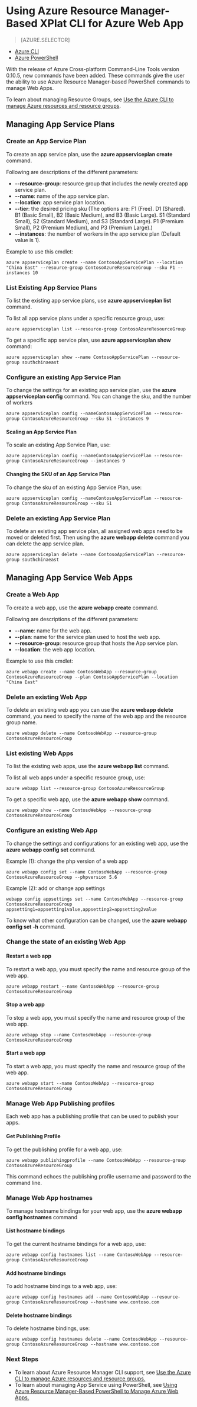 <properties
    pageTitle="Azure Resource Manager-based Cross-platform Command Line Tools for Azure Web App | Azure"
    description="Learn how to use the new Azure Resource Manager-based Cross-platform Command Line Tools to manage your Azure Web Apps."
    services="app-service\web"
    documentationcenter=""
    author="ahmedelnably"
    manager="stefsch"
    editor="" />
<tags
    ms.assetid="d415b195-4262-416f-b59f-7e1aef200054"
    ms.service="app-service-web"
    ms.workload="web"
    ms.tgt_pltfrm="na"
    ms.devlang="na"
    ms.topic="article"
    ms.date="09/29/2016"
    wacn.date=""
    ms.author="aelnably" />

# Using Azure Resource Manager-Based XPlat CLI for Azure Web App
> [AZURE.SELECTOR]
- [Azure CLI](/documentation/articles/app-service-web-app-azure-resource-manager-xplat-cli/)
- [Azure PowerShell](/documentation/articles/app-service-web-app-azure-resource-manager-powershell/)

With the release of Azure Cross-platform Command-Line Tools version 0.10.5, new commands have been added. These commands give the user the ability to use Azure Resource Manager-based PowerShell commands to manage Web Apps.

To learn about managing Resource Groups, see [Use the Azure CLI to manage Azure resources and resource groups](/documentation/articles/xplat-cli-azure-resource-manager/). 

## Managing App Service Plans
### Create an App Service Plan
To create an app service plan, use the **azure appserviceplan create** command.

Following are descriptions of the different parameters:

* **--resource-group**: resource group that includes the newly created app service plan.
* **--name**: name of the app service plan.
* **--location**: app service plan location.
* **--tier**:  the desired pricing sku (The options are: F1 (Free). D1 (Shared). B1 (Basic Small), B2 (Basic Medium), and B3 (Basic Large). S1 (Standard Small), S2 (Standard Medium), and S3 (Standard Large). P1 (Premium Small), P2 (Premium Medium), and P3 (Premium Large).)
* **--instances**: the number of workers in the app service plan (Default value is 1).

Example to use this cmdlet:

    azure appserviceplan create --name ContosoAppServicePlan --location "China East" --resource-group ContosoAzureResourceGroup --sku P1 --instances 10

### List Existing App Service Plans
To list the existing app service plans, use **azure appserviceplan list** command.

To list all app service plans under a specific resource group, use:

    azure appserviceplan list --resource-group ContosoAzureResourceGroup

To get a specific app service plan, use **azure appserviceplan show** command:

    azure appserviceplan show --name ContosoAppServicePlan --resource-group southchinaeast

### Configure an existing App Service Plan
To change the settings for an existing app service plan, use the **azure appserviceplan config** command. You can change the sku, and the number of workers 

    azure appserviceplan config --nameContosoAppServicePlan --resource-group ContosoAzureResourceGroup --sku S1 --instances 9

#### Scaling an App Service Plan
To scale an existing App Service Plan, use:

    azure appserviceplan config --nameContosoAppServicePlan --resource-group ContosoAzureResourceGroup --instances 9

#### Changing the SKU of an App Service Plan
To change the sku of an existing App Service Plan, use:

    azure appserviceplan config --nameContosoAppServicePlan --resource-group ContosoAzureResourceGroup --sku S1


### Delete an existing App Service Plan
To delete an existing app service plan, all assigned web apps need to be moved or deleted first. Then using the **azure webapp delete** command you can delete the app service plan.

    azure appserviceplan delete --name ContosoAppServicePlan --resource-group southchinaeast

## Managing App Service Web Apps
### Create a Web App
To create a web app, use the **azure webapp create** command.

Following are descriptions of the different parameters:

* **--name**: name for the web app.
* **--plan**: name for the service plan used to host the web app.
* **--resource-group**: resource group that hosts the App service plan.
* **--location**: the web app location.

Example to use this cmdlet:

    azure webapp create --name ContosoWebApp --resource-group ContosoAzureResourceGroup --plan ContosoAppServicePlan --location "China East"

### Delete an existing Web App
To delete an existing web app you can use the **azure webapp delete** command, you need to specify the name of the web app and the resource group name.

    azure webapp delete --name ContosoWebApp --resource-group ContosoAzureResourceGroup

### List existing Web Apps
To list the existing web apps, use the **azure webapp list** command.

To list all web apps under a specific resource group, use:

    azure webapp list --resource-group ContosoAzureResourceGroup

To get a specific web app, use the **azure webapp show** command.

    azure webapp show --name ContosoWebApp --resource-group ContosoAzureResourceGroup

### Configure an existing Web App
To change the settings and configurations for an existing web app, use the **azure webapp config set** command.

Example (1): change the php version of a web app 

    azure webapp config set --name ContosoWebApp --resource-group ContosoAzureResourceGroup --phpversion 5.6

Example (2): add or change app settings

    webapp config appsettings set --name ContosoWebApp --resource-group ContosoAzureResourceGroup appsetting1=appsetting1value,appsetting2=appsetting2value

To know what other configuration can be changed, use the **azure webapp config set -h** command.

### Change the state of an existing Web App
#### Restart a web app
To restart a web app, you must specify the name and resource group of the web app.

    azure webapp restart --name ContosoWebApp --resource-group ContosoAzureResourceGroup

#### Stop a web app
To stop a web app, you must specify the name and resource group of the web app.

    azure webapp stop --name ContosoWebApp --resource-group ContosoAzureResourceGroup

#### Start a web app
To start a web app, you must specify the name and resource group of the web app.

    azure webapp start --name ContosoWebApp --resource-group ContosoAzureResourceGroup

### Manage Web App Publishing profiles
Each web app has a publishing profile that can be used to publish your apps.

#### Get Publishing Profile
To get the publishing profile for a web app, use:

    azure webapp publishingprofile --name ContosoWebApp --resource-group ContosoAzureResourceGroup

This command echoes the publishing profile username and password to the command line.

### Manage Web App hostnames
To manage hostname bindings for your web app, use the **azure webapp config hostnames** command  

#### List hostname bindings
To get the current hostname bindings for a web app, use:

    azure webapp config hostnames list --name ContosoWebApp --resource-group ContosoAzureResourceGroup

#### Add hostname bindings
To add hostname bindings to a web app, use:

    azure webapp config hostnames add --name ContosoWebApp --resource-group ContosoAzureResourceGroup --hostname www.contoso.com

#### Delete hostname bindings
To delete hostname bindings, use:

    azure webapp config hostnames delete --name ContosoWebApp --resource-group ContosoAzureResourceGroup --hostname www.contoso.com

### Next Steps
* To learn about Azure Resource Manager CLI support, see [Use the Azure CLI to manage Azure resources and resource groups.](/documentation/articles/xplat-cli-azure-resource-manager/)
* To learn about managing App Service using PowerShell, see [Using Azure Resource Manager-Based PowerShell to Manage Azure Web Apps.](/documentation/articles/app-service-web-app-azure-resource-manager-powershell/)
